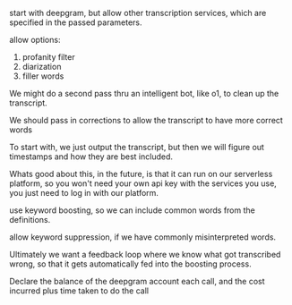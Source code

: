 start with deepgram, but allow other transcription services, which are specified
in the passed parameters.

allow options:

1. profanity filter
1. diarization
1. filler words

We might do a second pass thru an intelligent bot, like o1, to clean up the
transcript.

We should pass in corrections to allow the transcript to have more correct words

To start with, we just output the transcript, but then we will figure out
timestamps and how they are best included.

Whats good about this, in the future, is that it can run on our serverless
platform, so you won't need your own api key with the services you use, you just
need to log in with our platform.

use keyword boosting, so we can include common words from the definitions.

allow keyword suppression, if we have commonly misinterpreted words.

Ultimately we want a feedback loop where we know what got transcribed wrong, so
that it gets automatically fed into the boosting process.

Declare the balance of the deepgram account each call, and the cost incurred
plus time taken to do the call

